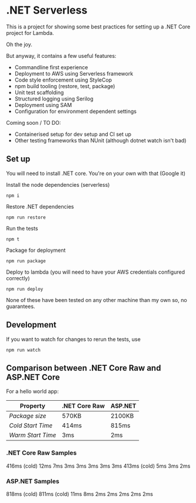 # .NET Serverless

This is a project for showing some best practices for setting up a .NET Core project for Lambda.

Oh the joy.

But anyway, it contains a few useful features:

  * Commandline first experience
  * Deployment to AWS using Serverless framework
  * Code style enforcement using StyleCop
  * npm build tooling (restore, test, package)
  * Unit test scaffolding
  * Structured logging using Serilog
  * Deployment using SAM
  * Configuration for environment dependent settings

Coming soon / TO DO:

  * Containerised setup for dev setup and CI set up
  * Other testing frameworks than NUnit (although dotnet watch isn't bad)


## Set up

You will need to install .NET core. You're on your own with that (Google it)

Install the node dependencies (serverless)

    npm i

Restore .NET dependencies

    npm run restore

Run the tests

    npm t

Package for deployment

    npm run package

Deploy to lambda (you will need to have your AWS credentials configured correctly)

    npm run deploy

None of these have been tested on any other machine than my own so, no guarantees.

## Development

If you want to watch for changes to rerun the tests, use

    npm run watch

## Comparison between .NET Core Raw and ASP.NET Core

For a hello world app:

| Property | .NET Core Raw | ASP.NET |
| -------- | ------------- | ------- |
| *Package size* | 570KB | 2100KB |
| *Cold Start Time* | 414ms | 815ms |
| *Warm Start Time* | 3ms | 2ms |

### .NET Core Raw Samples
416ms (cold)
12ms
7ms
3ms
3ms
3ms
3ms
3ms
413ms (cold)
5ms
3ms
2ms

### ASP.NET Samples
818ms (cold)
811ms (cold)
11ms
8ms
2ms
2ms
2ms
2ms
2ms